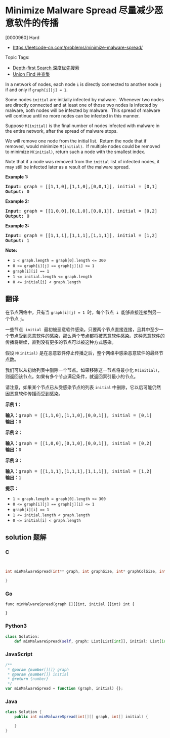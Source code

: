 # Minimize Malware Spread 尽量减少恶意软件的传播

[0000960] Hard

- https://leetcode-cn.com/problems/minimize-malware-spread/

Topic Tags:

- [Depth-first Search 深度优先搜索](https://leetcode-cn.com/tag/depth-first-search/)
- [Union Find 并查集](https://leetcode-cn.com/tag/union-find/)

In a network of nodes, each node `i` is directly connected to another node `j` if and only if `graph[i][j] = 1`.

Some nodes `initial` are initially infected by malware.  Whenever two nodes are directly connected and at least one of those two nodes is infected by malware, both nodes will be infected by malware.  This spread of malware will continue until no more nodes can be infected in this manner.

Suppose `M(initial)` is the final number of nodes infected with malware in the entire network, after the spread of malware stops.

We will remove one node from the initial list.  Return the node that if removed, would minimize `M(initial)`.  If multiple nodes could be removed to minimize `M(initial)`, return such a node with the smallest index.

Note that if a node was removed from the `initial` list of infected nodes, it may still be infected later as a result of the malware spread.

**Example 1:**

<pre><strong>Input: </strong>graph = [[1,1,0],[1,1,0],[0,0,1]], initial = [0,1]
<strong>Output: </strong>0
</pre>

**Example 2:**

<pre><strong>Input: </strong>graph = [[1,0,0],[0,1,0],[0,0,1]], initial = [0,2]
<strong>Output: </strong>0
</pre>

**Example 3:**

<pre><strong>Input: </strong>graph = [[1,1,1],[1,1,1],[1,1,1]], initial = [1,2]
<strong>Output: </strong>1
</pre>

**Note:**

- `1 < graph.length = graph[0].length <= 300`
- `0 <= graph[i][j] == graph[j][i] <= 1`
- `graph[i][i] == 1`
- `1 <= initial.length <= graph.length`
- `0 <= initial[i] < graph.length`

## 翻译

在节点网络中，只有当 `graph[i][j] = 1`  时，每个节点  `i`  能够直接连接到另一个节点 `j`。

一些节点  `initial`  最初被恶意软件感染。只要两个节点直接连接，且其中至少一个节点受到恶意软件的感染，那么两个节点都将被恶意软件感染。这种恶意软件的传播将继续，直到没有更多的节点可以被这种方式感染。

假设 `M(initial)` 是在恶意软件停止传播之后，整个网络中感染恶意软件的最终节点数。

我们可以从初始列表中删除一个节点。如果移除这一节点将最小化 `M(initial)`，  则返回该节点。如果有多个节点满足条件，就返回索引最小的节点。

请注意，如果某个节点已从受感染节点的列表 `initial` 中删除，它以后可能仍然因恶意软件传播而受到感染。

**示例 1：**

<pre><strong>输入：</strong>graph = [[1,1,0],[1,1,0],[0,0,1]], initial = [0,1]
<strong>输出：</strong>0
</pre>

**示例 2：**

<pre><strong>输入：</strong>graph = [[1,0,0],[0,1,0],[0,0,1]], initial = [0,2]
<strong>输出：</strong>0
</pre>

**示例 3：**

<pre><strong>输入：</strong>graph = [[1,1,1],[1,1,1],[1,1,1]], initial = [1,2]
<strong>输出：</strong>1
</pre>

**提示：**

- `1 < graph.length = graph[0].length <= 300`
- `0 <= graph[i][j] == graph[j][i] <= 1`
- `graph[i][i] == 1`
- `1 <= initial.length < graph.length`
- `0 <= initial[i] < graph.length`

## solution 题解

### C

```c


int minMalwareSpread(int** graph, int graphSize, int* graphColSize, int* initial, int initialSize){

}


```

### Go

```golang
func minMalwareSpread(graph [][]int, initial []int) int {

}
```

### Python3

```python
class Solution:
    def minMalwareSpread(self, graph: List[List[int]], initial: List[int]) -> int:

```

### JavaScript

```javascript
/**
 * @param {number[][]} graph
 * @param {number[]} initial
 * @return {number}
 */
var minMalwareSpread = function (graph, initial) {};
```

### Java

```java
class Solution {
    public int minMalwareSpread(int[][] graph, int[] initial) {

    }
}
```
